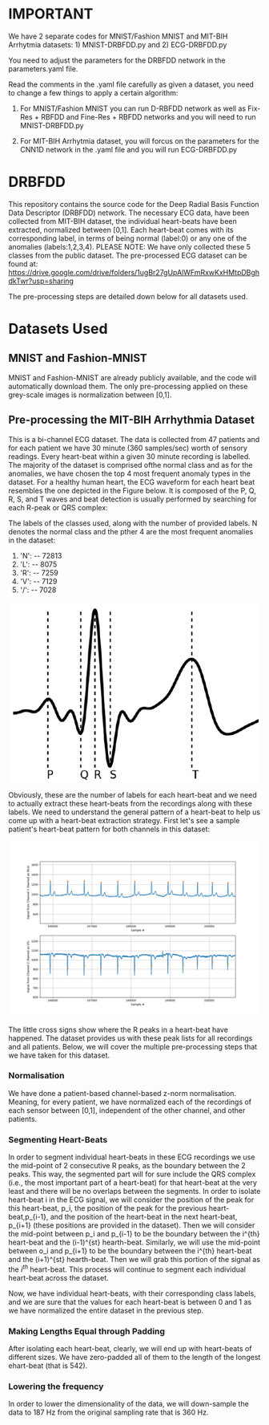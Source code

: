 # IMPORTANT
We have 2 separate codes for MNIST/Fashion MNIST and MIT-BIH Arrhytmia datasets: 1) MNIST-DRBFDD.py and 2) ECG-DRBFDD.py

You need to adjust the parameters for the DRBFDD network in the parameters.yaml file.

Read the comments in the .yaml file carefully as given a dataset, you need to change a few things to apply a certain algorithm:

1. For MNIST/Fashion MNIST you can run D-RBFDD network as well as Fix-Res + RBFDD and Fine-Res + RBFDD networks and you will need to run MNIST-DRBFDD.py

2. For MIT-BIH Arrhytmia dataset, you will forcus on the parameters for the CNN1D network in the .yaml file and you will run ECG-DRBFDD.py


# DRBFDD
This repository contains the source code for the Deep Radial Basis Function Data Descriptor (DRBFDD) network.
The necessary ECG data, have been collected from MIT-BIH dataset, the individual heart-beats have been extracted, normalized between [0,1].
Each heart-beat comes with its corresponding label, in terms of being normal (label:0) or any one of the anomalies (labels:1,2,3,4). PLEASE NOTE: We have
only collected these 5 classes from the public dataset. The pre-processed ECG dataset can be found at: https://drive.google.com/drive/folders/1ugBr27gUpAlWFmRxwKxHMtpDBghdkTwr?usp=sharing

The pre-processing steps are detailed down below for all datasets used.

# Datasets Used

## MNIST and Fashion-MNIST
MNIST and Fashion-MNIST are already publicly available, and the code will automatically download them. The only pre-processing applied on these grey-scale images is normalization between [0,1].

## Pre-processing the MIT-BIH Arrhythmia Dataset
This is a bi-channel ECG dataset. The data is collected from 47 patients and for each patient we have 30 minute (360 samples/sec) worth of sensory readings. Every heart-beat within a given 30 minute recording is labelled. The majority of the dataset is comprised ofthe normal class and as for the anomalies, we have chosen the top 4 most frequent anomaly types in the dataset. For a healthy human heart, the ECG waveform for
each heart beat resembles the one depicted in the Figure below. It is composed of the P, Q, R, S, and T waves and beat detection is usually performed by searching for each
R-peak or QRS complex:

The labels of the classes used, along with the number of provided labels. N denotes the normal class and the pther 4 are the most frequent anomalies in the dataset:

1. 'N':  -- 72813
2. 'L':  -- 8075
3. 'R':  -- 7259
4. 'V':  -- 7129
5. '/':  -- 7028

![A healthy heart-beat](https://github.com/MLDawn/DRBFDD/blob/main/heartbeat.png)


Obviously, these are the number of labels for each heart-beat and we need to actually extract these heart-beats from the recordings along with these labels. We need to understand the general pattern of a heart-beat to help us come up with a heart-beat extraction strategy. First let's see a sample patient's heart-beat pattern for both channels in this dataset:

![A Sample Recording of the MIT-BIH Dataset for Both Channels](https://github.com/MLDawn/DRBFDD/blob/main/sample%20recording%20MIT.png)

The little cross signs show where the R peaks in a heart-beat have happened. The dataset provides us with these peak lists for all recordings and all patients. Below, we will cover the multiple pre-processing steps that we have taken for this dataset.

### Normalisation
We have done a patient-based channel-based z-norm normalisation. Meaning, for every patient, we have normalized each of the recordings of each sensor between [0,1], independent of the other channel, and other patients.

### Segmenting Heart-Beats

In order to segment individual heart-beats in these ECG recordings we use the mid-point of 2 consecutive R peaks, as the boundary between the 2 peaks. This way, the segmented part will for sure include the QRS complex (i.e., the most important part of a heart-beat) for that heart-beat at the very least and there will be no overlaps between the segments. In order to isolate heart-beat i in the ECG signal, we will consider the position of the peak for this heart-beat, p_i, the position of the peak for the previous heart-beat,p_{i-1}, and the position of the heart-beat in the next heart-beat, p_{i+1} (these positions are provided in the dataset). Then we will consider the mid-point between p_i and p_{i-1} to be the boundary between the i^{th} heart-beat and the (i-1)^{st} hearth-beat. Similarly, we will use the mid-point between o_i and p_{i+1} to be the boundary between the i^{th} heart-beat and the (i+1)^{st} hearth-beat. Then we will grab this portion of the signal as the $i^{th}$ heart-beat. This process will continue to segment each individual heart-beat across the dataset.

Now, we have individual heart-beats, with their corresponding class labels, and we are sure that the values for each heart-beat is between 0 and 1 as we have normalized the entire dataset in the previous step.

### Making Lengths Equal through Padding
After isolating each heart-beat, clearly, we will end up with heart-beats of different sizes. We have zero-padded all of them to the length of the longest ehart-beat (that is 542).

### Lowering the frequency
In order to lower the dimensionality of the data, we will down-sample the data to 187 Hz from the original sampling rate that is 360 Hz.


